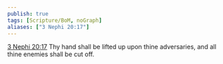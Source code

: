 ```yaml
---
publish: true
tags: [Scripture/BoM, noGraph]
aliases: ["3 Nephi 20:17"]
---
```

[3 Nephi 20:17](https://churchofjesuschrist.org/study/scriptures/bofm/3-ne/20?lang=eng&id=p17#p17) Thy hand shall be lifted up upon thine adversaries, and all thine enemies shall be cut off.
